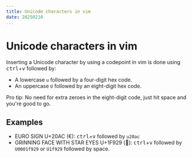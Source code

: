 ```yaml
---
title: Unicode characters in vim
date: 20250210
...
```


# Unicode characters in vim

Inserting a Unicode character by using a codepoint in vim is done using
<kbd>ctrl</kbd>+<kbd>v</kbd> followed by:

- A lowercase `u` followed by a four-digit hex code.
- An uppercase `U` followed by an eight-digit hex code.

Pro tip: No need for extra zeroes in the eight-digit code, just hit space and
you're good to go.

## Examples

- EURO SIGN U+20AC (€): <kbd>ctrl</kbd>+<kbd>v</kbd> followed by `u20ac`
- GRINNING FACE WITH STAR EYES U+1F929 (🤩): <kbd>ctrl</kbd>+<kbd>v</kbd>
  followed by `U0001f929` or `U1f929` followed by space.
